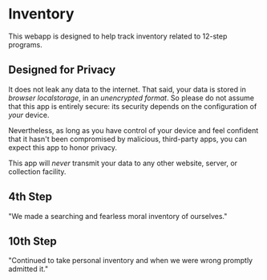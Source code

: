 # Inventory

This webapp is designed to help track inventory related to 12-step programs.

## Designed for Privacy

It does not leak any data to the internet.  That said, your data is stored in _browser localstorage_, in an _unencrypted format_.  So please do not assume that this app is entirely secure:  its security depends on the configuration of _your_ device.

Nevertheless, as long as you have control of your device and feel confident that it hasn't been compromised by malicious, third-party apps, you can expect this app to honor privacy.

This app will _never_ transmit your data to any other website, server, or collection facility.

## 4th Step

"We made a searching and fearless moral inventory of ourselves."

## 10th Step

"Continued to take personal inventory and when we were wrong promptly admitted it."

